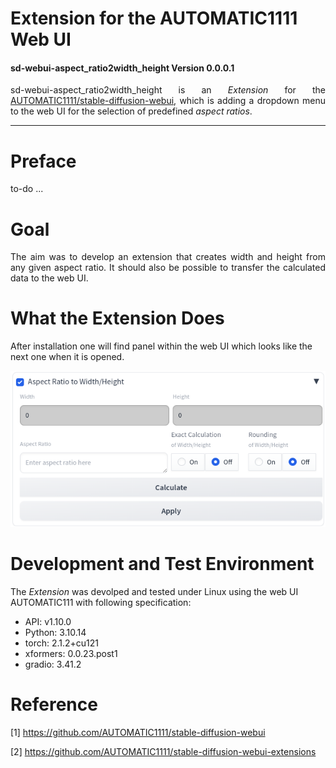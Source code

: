 
# Extension for the AUTOMATIC1111 Web UI
#### sd-webui-aspect_ratio2width_height Version 0.0.0.1

<p align="justify">sd-webui-aspect_ratio2width_height is an <i>Extension</i> for the <a href="https://github.com/AUTOMATIC1111/stable-diffusion-webui">AUTOMATIC1111/stable-diffusion-webui</a>, which is adding a dropdown menu to the web UI for the selection of predefined <i>aspect ratios</i>.</p>

---

# Preface

to-do ...

# Goal

<p align="justify">The aim was to develop an extension that creates width and height from any given aspect ratio. It should also be possible to transfer the calculated data to the web UI.</p>

# What the Extension Does

After installation one will find panel within the web UI which looks like the next one when it is opened.

<a target="_blank" href=""><img src="./images/image_aspect_ratio_width_height.png" alt="button panel"></a>

# Development and Test Environment

The <i>Extension</i> was devolped and tested under Linux using the web UI AUTOMATIC111 with following specification:

* API: v1.10.0
* Python: 3.10.14
* torch: 2.1.2+cu121
* xformers: 0.0.23.post1
* gradio: 3.41.2

# Reference

[1] https://github.com/AUTOMATIC1111/stable-diffusion-webui

[2] https://github.com/AUTOMATIC1111/stable-diffusion-webui-extensions
